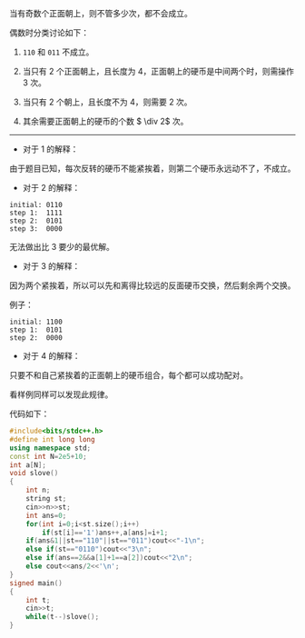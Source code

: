 当有奇数个正面朝上，则不管多少次，都不会成立。

偶数时分类讨论如下：

1. `110` 和 `011` 不成立。

2. 当只有 2 个正面朝上，且长度为 4，正面朝上的硬币是中间两个时，则需操作 3 次。

3. 当只有 2 个朝上，且长度不为 4，则需要 2 次。

4. 其余需要正面朝上的硬币的个数 $ \div 2$ 次。

----------

* 对于 1 的解释：

由于题目已知，每次反转的硬币不能紧挨着，则第二个硬币永远动不了，不成立。

* 对于 2 的解释：

```
initial: 0110
step 1:  1111
step 2:  0101
step 3:  0000
```

无法做出比 3 要少的最优解。

* 对于 3 的解释：

因为两个紧挨着，所以可以先和离得比较远的反面硬币交换，然后剩余两个交换。

例子：

```
initial: 1100
step 1:  0101
step 2:  0000
```

* 对于 4 的解释：

只要不和自己紧挨着的正面朝上的硬币组合，每个都可以成功配对。

看样例同样可以发现此规律。

代码如下：

```cpp
#include<bits/stdc++.h>
#define int long long
using namespace std;
const int N=2e5+10;
int a[N];
void slove()
{
	int n;
	string st;
	cin>>n>>st;
	int ans=0;
	for(int i=0;i<st.size();i++)
		if(st[i]=='1')ans++,a[ans]=i+1;
	if(ans&1||st=="110"||st=="011")cout<<"-1\n";
	else if(st=="0110")cout<<"3\n";
	else if(ans==2&&a[1]+1==a[2])cout<<"2\n";
	else cout<<ans/2<<'\n';
}
signed main()
{
	int t;
	cin>>t;
	while(t--)slove();
}
```